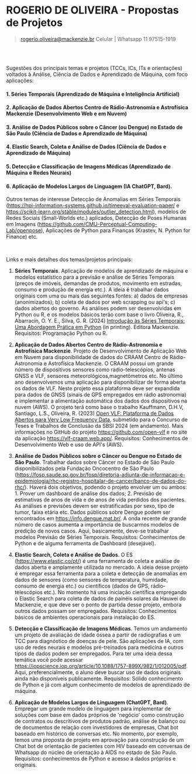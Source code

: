 # ROGERIO DE OLIVEIRA - Propostas de Projetos

> rogerio.oliveira@mackenzie.br
> Celular | Whatsapp 11 97515-1919

<br>
<br>

Sugestões dos principais temas e projetos (TCCs, ICs, ITs e orientações) voltados à Análise, Ciência de Dados e Aprendizado de Máquina, com foco aplicações:

#### 1. Séries Temporais (Aprendizado de Máquina e Inteligência Artificial) 

#### 2. Aplicação de Dados Abertos Centro de Rádio-Astronomia e Astrofísica Mackenzie (Desenvolvimento Web e em Nuvem)

#### 3. Análise de Dados Públicos sobre o Câncer (ou Dengue) no Estado de São Paulo (Ciência de Dados e Aprendizado de Máquina)

#### 4. Elastic Search, Coleta e Análise de Dados (Ciência de Dados e Aprendizado de Máquina)

#### 5. Detecção e Classificação de Imagens Médicas (Aprendizado de Máquina e Redes Neurais)

#### 6. Aplicação de Modelos Largos de Linguagem (IA ChatGPT, Bard).

Outros temas de interesse Detecção de Anomalias em Séries Temporais (https://hpi-information-systems.github.io/timeeval-evaluation-paper/ e https://scikit-learn.org/stable/modules/outlier_detection.html), modelos de Redes Sociais (Small-Worlds etc.) aplicados, Detecção de Poses Humanas em Imagens (https://github.com/CMU-Perceptual-Computing-Lab/openpose), Aplicações de Python para Finanças (Krastev, N. Python for Finance) etc.

<br>

Links e mais detalhes dos temas/projetos principais: 

1. **Séries Temporais**. Aplicação de modelos de aprendizado de máquina e modelos estatístico para a previsão e análise de Séries Temporais (preços de imóveis, demandas de produtos, movimento em estradas, consumo e produção de energia etc.). A ideia é trabalhar dados originais com uma ou mais das seguintes fontes: a) dados de empresas (anonimizados); b) coleta de dados por web scrapping ou api's; c) dados abertos do governo. As análises podem ser desenvolvidas em Python ou R, e os modelos básicos terão com base o livro Oliveira, R., Abarracin, O. Y. E., Silva, G. R. (2024) [Introdução às Séries Temporais: Uma Abordagem Prática em Python](https://github.com/Introducao-Series-Temporais-em-Python/Book) (in printing). Editora Mackenzie. Requisitos: Programação Python ou R.   

2. **Aplicação de Dados Abertos Centro de Rádio-Astronomia e Astrofísica Mackenzie**. Projeto de Desenvolvimento de Aplicação Web em Nuvem para disponibilidade de dados do CRAAM Centro de Rádio-Astronomia e Astrofísica Mackenzie. O CRAAM possui um grande número de dispositivos sensores como radio-telescópios, antenas GNSS e VLF, sensores meteorológicos,magnetômetros etc. No último ano desenvolvemos uma aplicação para disponibilizar de forma aberta os dados de VLF. Neste projeto essa plataforma deve ser expandida para dados de GNSS (sinais de GPS empregados em rádio astronomia) e implementar a alimentação automática dos dados dos dispositivos na nuvem (AWS). O projeto terá como base o trabalho Kauffmann, D.H.V, Santiago, L.S., Oliveira, R. (2023) [Open VLF: Plataforma de Dados Abertos para Very Low Frequency Data](https://github.com/open-vlf/academic/blob/main/Open%20VLF%20TCC.pdf), submetido para o Concurso de Teses e Trabalhos de Conclusão da SBSI 2024 (em andamento). Mais informações no GitHub do projeto https://github.com/open-vlf e no site da aplicação https://vlf-craam.web.app/. Requisitos: Conhecimentos de Desenvolvimento Web e uso de API's (AWS).

3. **Análise de Dados Públicos sobre o Câncer ou Dengue no Estado de São Paulo**. Trabalhar dados sobre Câncer no Estado de São Paulo disponibilizados pela Fundação Oncocentro de São Paulo (https://fosp.saude.sp.gov.br/fosp/diretoria-adjunta-de-informacao-e-epidemiologia/rhc-registro-hospitalar-de-cancer/banco-de-dados-do-rhc/). Haverá dois objetivos, podendo o projeto envolver um ou ambos: 1. Prover um dashboard de análise dos dados; 2. Previsão de estimativas de anos de vida e de anos de vida perdidos dos pacientes. As análises e previsões devem ser estratificadas por sexo, tipo de tumor, faixa etária etc. Dados públicos sobre Dengue podem ser encontrados em https://info.dengue.mat.br/. A onda recente de grande número de casos aumenta a importância de buscarmos modelos de predição de novos casos. Aqui, basicamente, deve-se trabalhar modelos Previsão de Séries Temporais. Requisitos: Conhecimentos de Python e de alguma ferramenta de Dashboard (desejável).

4. **Elastic Search, Coleta e Análise de Dados**. O ES (https://www.elastic.co/pt/) é uma ferramenta de coleta e análise de dados aberta e amplamente utilizada no mercado. A ideia desse projeto é empregar essa ferramenta para a coleta e detecção de anomalias em dados de sensores (como sensores de temperatura, humidade, consumo de energia etc.) ou científicos (dados de GPS, rádio-telescópios etc.). No momento há uma iniciação científica empregando o Elastic Search para coleta de dados de painéis solares da Hauwei do Mackenzie, e que deve ser o ponto de partida desse projeto, embora outros dados possam ser empregados. Requisitos: Conhecimentos básicos de ambientes operacionais para instalação do ES.

5. **Detecção e Classificação de Imagens Médicas**. Temos um andamento um projeto de avaliação de idade óssea a partir de radiografias e um TCC para diagnóstico de doenças de pele. São aplicações de IA, com uso de redes neurais e modelos pré-treinados para medicina e outros tipos de dados podem ser empregados. Para ter uma ideia dessa temática você pode acessar https://iopscience.iop.org/article/10.1088/1757-899X/982/1/012005/pdf. Aqui, preferencialmente, o aluno deve buscar uso de dados originais ainda não disponíveis publicamente. Requisitos: Sólido conhecimento de Python e já com algum conhecimento de modelos de aprendizado de máquina.

6. **Aplicação de Modelos Largos de Linguagem (ChatGPT, Bard)**. Empregar um grande modelo de linguagem para implementar de soluções com base em dados próprios de 'negócio' como construção de contratos ou descritivos de produtos padrão, análise de balanço ou de documentos de relação com investidores de empresas, Chat bot baseado em histórico de conversas etc. 
No momento, por exemplo, temos uma proposta de projeto em aprovação para construção de um Chat bot de orientação de pacientes com HIV baseado em conversas de Whatsapp do núcleo de orientação à AIDS no estado de São Paulo. Requisitos: conhecimentos de Python e acesso a dados próprios e originais.




